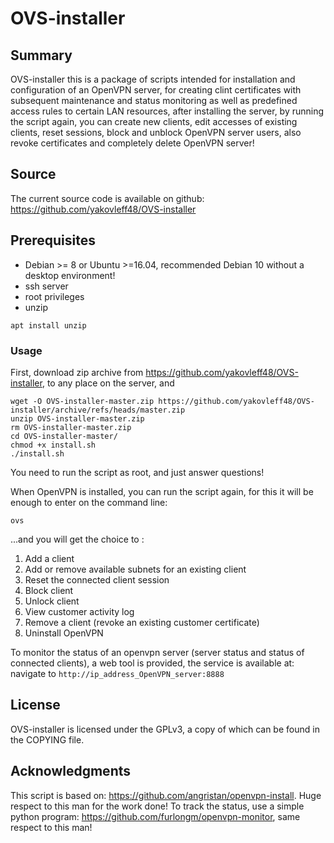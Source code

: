# OVS-installer


## Summary

OVS-installer this is a package of scripts intended for installation and configuration of an OpenVPN server, for creating clint certificates with subsequent maintenance and status monitoring as well as predefined access rules
to certain LAN resources, after installing the server, by running the script again, you can create new clients, edit accesses of existing clients, reset sessions, block and unblock OpenVPN server users, also revoke certificates and completely delete OpenVPN server!

## Source

The current source code is available on github:
https://github.com/yakovleff48/OVS-installer

## Prerequisites
  - Debian >= 8 or Ubuntu >=16.04, recommended Debian 10 without a desktop environment! 
  - ssh server
  - root privileges
  - unzip
```shell
apt install unzip

```

### Usage
First, download zip archive from https://github.com/yakovleff48/OVS-installer, to any place on the server, and
```shell
wget -O OVS-installer-master.zip https://github.com/yakovleff48/OVS-installer/archive/refs/heads/master.zip
unzip OVS-installer-master.zip
rm OVS-installer-master.zip
cd OVS-installer-master/
chmod +x install.sh
./install.sh
```
You need to run the script as root, and just answer questions!

When OpenVPN is installed, you can run the script again, for this it will be enough to enter on the command line:

```shell
ovs
```
...and you will get the choice to :

1) Add a client
2) Add or remove available subnets for an existing client
3) Reset the connected client session
4) Block client
5) Unlock client
6) View customer activity log
7) Remove a client (revoke an existing customer certificate)
8) Uninstall OpenVPN

To monitor the status of an openvpn server (server status and status of connected clients), a web tool is provided, the service is available at:
navigate to `http://ip_address_OpenVPN_server:8888`

## License

OVS-installer is licensed under the GPLv3, a copy of which can be found in
the COPYING file.


## Acknowledgments
This script is based on: https://github.com/angristan/openvpn-install. Huge respect to this man for the work done!
To track the status, use a simple python program: https://github.com/furlongm/openvpn-monitor, same respect to this man!
